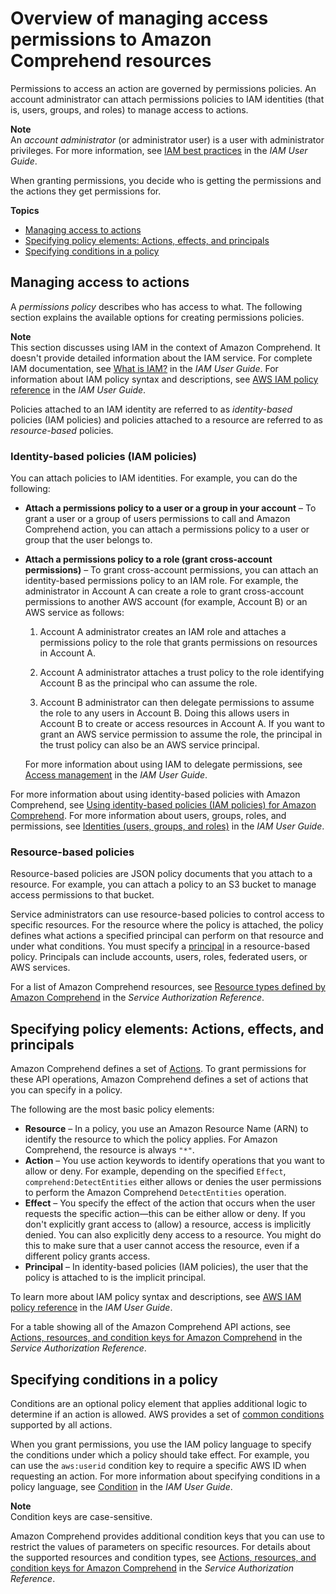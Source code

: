 # Overview of managing access permissions to Amazon Comprehend resources<a name="access-control-overview"></a>

Permissions to access an action are governed by permissions policies\. An account administrator can attach permissions policies to IAM identities \(that is, users, groups, and roles\) to manage access to actions\. 

**Note**  
An *account administrator* \(or administrator user\) is a user with administrator privileges\. For more information, see [IAM best practices](https://docs.aws.amazon.com/IAM/latest/UserGuide/best-practices.html) in the *IAM User Guide*\.

When granting permissions, you decide who is getting the permissions and the actions they get permissions for\.

**Topics**
+ [Managing access to actions](#access-control-manage-access-intro)
+ [Specifying policy elements: Actions, effects, and principals](#access-control-specify-comprehend-actions)
+ [Specifying conditions in a policy](#specifying-conditions)

## Managing access to actions<a name="access-control-manage-access-intro"></a>

A *permissions policy* describes who has access to what\. The following section explains the available options for creating permissions policies\.

**Note**  
This section discusses using IAM in the context of Amazon Comprehend\. It doesn't provide detailed information about the IAM service\. For complete IAM documentation, see [What is IAM?](https://docs.aws.amazon.com/IAM/latest/UserGuide/introduction.html) in the *IAM User Guide*\. For information about IAM policy syntax and descriptions, see [AWS IAM policy reference](https://docs.aws.amazon.com/IAM/latest/UserGuide/reference_policies.html) in the *IAM User Guide*\.

Policies attached to an IAM identity are referred to as *identity\-based* policies \(IAM policies\) and policies attached to a resource are referred to as *resource\-based* policies\. 

### Identity\-based policies \(IAM policies\)<a name="access-control-manage-access-intro-iam-policies"></a>

You can attach policies to IAM identities\. For example, you can do the following:
+ **Attach a permissions policy to a user or a group in your account** – To grant a user or a group of users permissions to call and Amazon Comprehend action, you can attach a permissions policy to a user or group that the user belongs to\.
+ **Attach a permissions policy to a role \(grant cross\-account permissions\)** – To grant cross\-account permissions, you can attach an identity\-based permissions policy to an IAM role\. For example, the administrator in Account A can create a role to grant cross\-account permissions to another AWS account \(for example, Account B\) or an AWS service as follows:

  1. Account A administrator creates an IAM role and attaches a permissions policy to the role that grants permissions on resources in Account A\.

  1. Account A administrator attaches a trust policy to the role identifying Account B as the principal who can assume the role\. 

  1. Account B administrator can then delegate permissions to assume the role to any users in Account B\. Doing this allows users in Account B to create or access resources in Account A\. If you want to grant an AWS service permission to assume the role, the principal in the trust policy can also be an AWS service principal\.

  For more information about using IAM to delegate permissions, see [Access management](https://docs.aws.amazon.com/IAM/latest/UserGuide/access.html) in the *IAM User Guide*\.

For more information about using identity\-based policies with Amazon Comprehend, see [Using identity\-based policies \(IAM policies\) for Amazon Comprehend](access-control-managing-permissions.md)\. For more information about users, groups, roles, and permissions, see [Identities \(users, groups, and roles\)](https://docs.aws.amazon.com/IAM/latest/UserGuide/id.html) in the *IAM User Guide*\. 

### Resource\-based policies<a name="access-control-manage-access-intro-resource-policies"></a>

Resource\-based policies are JSON policy documents that you attach to a resource\. For example, you can attach a policy to an S3 bucket to manage access permissions to that bucket\. 

Service administrators can use resource\-based policies to control access to specific resources\. For the resource where the policy is attached, the policy defines what actions a specified principal can perform on that resource and under what conditions\. You must specify a [ principal](https://docs.aws.amazon.com/IAM/latest/UserGuide/reference_policies_elements_principal.html) in a resource\-based policy\. Principals can include accounts, users, roles, federated users, or AWS services\.

For a list of Amazon Comprehend resources, see [Resource types defined by Amazon Comprehend](https://docs.aws.amazon.com/service-authorization/latest/reference/list_amazoncomprehend.html#amazoncomprehend-resources-for-iam-policies) in the *Service Authorization Reference*\.

## Specifying policy elements: Actions, effects, and principals<a name="access-control-specify-comprehend-actions"></a>

Amazon Comprehend defines a set of [Actions](API_Operations.md)\. To grant permissions for these API operations, Amazon Comprehend defines a set of actions that you can specify in a policy\. 

The following are the most basic policy elements:
+ **Resource** – In a policy, you use an Amazon Resource Name \(ARN\) to identify the resource to which the policy applies\. For Amazon Comprehend, the resource is always `"*"`\.
+ **Action** – You use action keywords to identify operations that you want to allow or deny\. For example, depending on the specified `Effect`, `comprehend:DetectEntities` either allows or denies the user permissions to perform the Amazon Comprehend `DetectEntities` operation\.
+ **Effect** – You specify the effect of the action that occurs when the user requests the specific action—this can be either allow or deny\. If you don't explicitly grant access to \(allow\) a resource, access is implicitly denied\. You can also explicitly deny access to a resource\. You might do this to make sure that a user cannot access the resource, even if a different policy grants access\.
+ **Principal** – In identity\-based policies \(IAM policies\), the user that the policy is attached to is the implicit principal\. 

To learn more about IAM policy syntax and descriptions, see [AWS IAM policy reference](https://docs.aws.amazon.com/IAM/latest/UserGuide/reference_policies.html) in the *IAM User Guide*\.

For a table showing all of the Amazon Comprehend API actions, see [ Actions, resources, and condition keys for Amazon Comprehend](https://docs.aws.amazon.com/service-authorization/latest/reference/list_amazoncomprehend.html) in the *Service Authorization Reference*\.

## Specifying conditions in a policy<a name="specifying-conditions"></a>

Conditions are an optional policy element that applies additional logic to determine if an action is allowed\. AWS provides a set of [common conditions](https://docs.aws.amazon.com/IAM/latest/UserGuide/reference_policies_elements_condition.html) supported by all actions\.

When you grant permissions, you use the IAM policy language to specify the conditions under which a policy should take effect\. For example, you can use the `aws:userid` condition key to require a specific AWS ID when requesting an action\. For more information about specifying conditions in a policy language, see [Condition](https://docs.aws.amazon.com/IAM/latest/UserGuide/reference_policies_elements.html#Condition) in the *IAM User Guide*\. 

**Note**  
Condition keys are case\-sensitive\.

Amazon Comprehend provides additional condition keys that you can use to restrict the values of parameters on specific resources\. For details about the supported resources and condition types, see [ Actions, resources, and condition keys for Amazon Comprehend](https://docs.aws.amazon.com/service-authorization/latest/reference/list_amazoncomprehend.html) in the *Service Authorization Reference*\.

